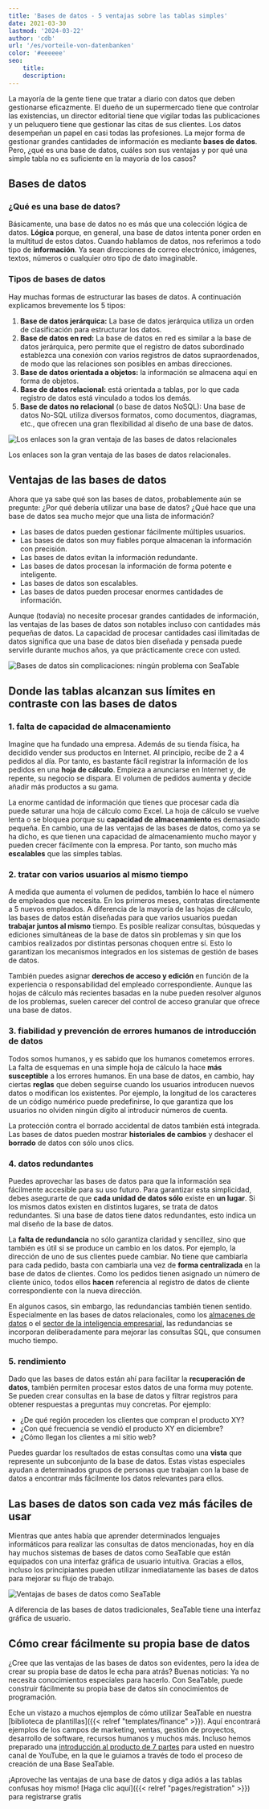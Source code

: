 ```yaml
---
title: 'Bases de datos - 5 ventajas sobre las tablas simples'
date: 2021-03-30
lastmod: '2024-03-22'
author: 'cdb'
url: '/es/vorteile-von-datenbanken'
color: '#eeeeee'
seo:
    title:
    description:
---
```


La mayoría de la gente tiene que tratar a diario con datos que deben gestionarse eficazmente. El dueño de un supermercado tiene que controlar las existencias, un director editorial tiene que vigilar todas las publicaciones y un peluquero tiene que gestionar las citas de sus clientes. Los datos desempeñan un papel en casi todas las profesiones. La mejor forma de gestionar grandes cantidades de información es mediante **bases de datos**. Pero, ¿qué es una base de datos, cuáles son sus ventajas y por qué una simple tabla no es suficiente en la mayoría de los casos?

## Bases de datos

### ¿Qué es una base de datos?

Básicamente, una base de datos no es más que una colección lógica de datos. **Lógica** porque, en general, una base de datos intenta poner orden en la multitud de estos datos. Cuando hablamos de datos, nos referimos a todo tipo de **información**. Ya sean direcciones de correo electrónico, imágenes, textos, números o cualquier otro tipo de dato imaginable.

### Tipos de bases de datos

Hay muchas formas de estructurar las bases de datos. A continuación explicamos brevemente los 5 tipos:

1. **Base de datos jerárquica:** La base de datos jerárquica utiliza un orden de clasificación para estructurar los datos.
2. **Base de datos en red:** La base de datos en red es similar a la base de datos jerárquica, pero permite que el registro de datos subordinado establezca una conexión con varios registros de datos supraordenados, de modo que las relaciones son posibles en ambas direcciones.
3. **Base de datos orientada a objetos:** la información se almacena aquí en forma de objetos.
4. **Base de datos relacional:** está orientada a tablas, por lo que cada registro de datos está vinculado a todos los demás.
5. **Base de datos no relacional** (o base de datos NoSQL): Una base de datos No-SQL utiliza diversos formatos, como documentos, diagramas, etc., que ofrecen una gran flexibilidad al diseño de una base de datos.

![Los enlaces son la gran ventaja de las bases de datos relacionales](https://seatable.io/wp-content/uploads/2021/03/hunter-harritt-Ype9sdOPdYc-unsplash-scaled-1.jpg)

Los enlaces son la gran ventaja de las bases de datos relacionales.

## Ventajas de las bases de datos

Ahora que ya sabe qué son las bases de datos, probablemente aún se pregunte: ¿Por qué debería utilizar una base de datos? ¿Qué hace que una base de datos sea mucho mejor que una lista de información?

- Las bases de datos pueden gestionar fácilmente múltiples usuarios.
- Las bases de datos son muy fiables porque almacenan la información con precisión.
- Las bases de datos evitan la información redundante.
- Las bases de datos procesan la información de forma potente e inteligente.
- Las bases de datos son escalables.
- Las bases de datos pueden procesar enormes cantidades de información.

Aunque (todavía) no necesite procesar grandes cantidades de información, las ventajas de las bases de datos son notables incluso con cantidades más pequeñas de datos. La capacidad de procesar cantidades casi ilimitadas de datos significa que una base de datos bien diseñada y pensada puede servirle durante muchos años, ya que prácticamente crece con usted.

![Bases de datos sin complicaciones: ningún problema con SeaTable](https://seatable.io/wp-content/uploads/2021/10/pexels-christina-morillo-1181354-e1634551763220.jpg)

## Donde las tablas alcanzan sus límites en contraste con las bases de datos

### 1\. falta de capacidad de almacenamiento

Imagine que ha fundado una empresa. Además de su tienda física, ha decidido vender sus productos en Internet. Al principio, recibe de 2 a 4 pedidos al día. Por tanto, es bastante fácil registrar la información de los pedidos en una **hoja de cálculo**. Empieza a anunciarse en Internet y, de repente, su negocio se dispara. El volumen de pedidos aumenta y decide añadir más productos a su gama.

La enorme cantidad de información que tienes que procesar cada día puede saturar una hoja de cálculo como Excel. La hoja de cálculo se vuelve lenta o se bloquea porque su **capacidad de almacenamiento** es demasiado pequeña. En cambio, una de las ventajas de las bases de datos, como ya se ha dicho, es que tienen una capacidad de almacenamiento mucho mayor y pueden crecer fácilmente con la empresa. Por tanto, son mucho más **escalables** que las simples tablas.

### 2\. tratar con varios usuarios al mismo tiempo

A medida que aumenta el volumen de pedidos, también lo hace el número de empleados que necesita. En los primeros meses, contratas directamente a 5 nuevos empleados. A diferencia de la mayoría de las hojas de cálculo, las bases de datos están diseñadas para que varios usuarios puedan **trabajar juntos al mismo** tiempo. Es posible realizar consultas, búsquedas y ediciones simultáneas de la base de datos sin problemas y sin que los cambios realizados por distintas personas choquen entre sí. Esto lo garantizan los mecanismos integrados en los sistemas de gestión de bases de datos.

También puedes asignar **derechos de acceso y edición** en función de la experiencia o responsabilidad del empleado correspondiente. Aunque las hojas de cálculo más recientes basadas en la nube pueden resolver algunos de los problemas, suelen carecer del control de acceso granular que ofrece una base de datos.

### 3\. fiabilidad y prevención de errores humanos de introducción de datos

Todos somos humanos, y es sabido que los humanos cometemos errores. La falta de esquemas en una simple hoja de cálculo la hace **más susceptible** a los errores humanos. En una base de datos, en cambio, hay ciertas **reglas** que deben seguirse cuando los usuarios introducen nuevos datos o modifican los existentes. Por ejemplo, la longitud de los caracteres de un código numérico puede predefinirse, lo que garantiza que los usuarios no olviden ningún dígito al introducir números de cuenta.

La protección contra el borrado accidental de datos también está integrada. Las bases de datos pueden mostrar **historiales de cambios** y deshacer el **borrado** de datos con sólo unos clics.

### 4\. datos redundantes

Puedes aprovechar las bases de datos para que la información sea fácilmente accesible para su uso futuro. Para garantizar esta simplicidad, debes asegurarte de que **cada unidad de datos sólo** existe en **un lugar**. Si los mismos datos existen en distintos lugares, se trata de datos redundantes. Si una base de datos tiene datos redundantes, esto indica un mal diseño de la base de datos.

La **falta de redundancia** no sólo garantiza claridad y sencillez, sino que también es útil si se produce un cambio en los datos. Por ejemplo, la dirección de uno de sus clientes puede cambiar. No tiene que cambiarla para cada pedido, basta con cambiarla una vez de **forma centralizada** en la base de datos de clientes. Como los pedidos tienen asignado un número de cliente único, todos ellos **hacen** referencia al registro de datos de cliente correspondiente con la nueva dirección.

En algunos casos, sin embargo, las redundancias también tienen sentido. Especialmente en las bases de datos relacionales, como los [almacenes de datos](https://de.wikipedia.org/wiki/Data_Warehouse) o el [sector de la inteligencia empresarial](https://de.wikipedia.org/wiki/Business_Intelligence), las redundancias se incorporan deliberadamente para mejorar las consultas SQL, que consumen mucho tiempo.

### 5\. rendimiento

Dado que las bases de datos están ahí para facilitar la **recuperación de datos**, también permiten procesar estos datos de una forma muy potente. Se pueden crear consultas en la base de datos y filtrar registros para obtener respuestas a preguntas muy concretas. Por ejemplo:

- ¿De qué región proceden los clientes que compran el producto XY?
- ¿Con qué frecuencia se vendió el producto XY en diciembre?
- ¿Cómo llegan los clientes a mi sitio web?

Puedes guardar los resultados de estas consultas como una **vista** que represente un subconjunto de la base de datos. Estas vistas especiales ayudan a determinados grupos de personas que trabajan con la base de datos a encontrar más fácilmente los datos relevantes para ellos.

## Las bases de datos son cada vez más fáciles de usar

Mientras que antes había que aprender determinados lenguajes informáticos para realizar las consultas de datos mencionadas, hoy en día hay muchos sistemas de bases de datos como SeaTable que están equipados con una interfaz gráfica de usuario intuitiva. Gracias a ellos, incluso los principiantes pueden utilizar inmediatamente las bases de datos para mejorar su flujo de trabajo.

![Ventajas de bases de datos como SeaTable](images/Teammitglieder-ohne-Zugriff-auf-eine-Base-in-die-Mitarbeiter-Spalte-eintragen.gif)

A diferencia de las bases de datos tradicionales, SeaTable tiene una interfaz gráfica de usuario.

## Cómo crear fácilmente su propia base de datos

¿Cree que las ventajas de las bases de datos son evidentes, pero la idea de crear su propia base de datos le echa para atrás? Buenas noticias: Ya no necesita conocimientos especiales para hacerlo. Con SeaTable, puede construir fácilmente su propia base de datos sin conocimientos de programación.

Eche un vistazo a muchos ejemplos de cómo utilizar SeaTable en nuestra [biblioteca de plantillas]({{< relref "templates/finance" >}}). Aquí encontrará ejemplos de los campos de marketing, ventas, gestión de proyectos, desarrollo de software, recursos humanos y muchos más. Incluso hemos preparado una [introducción al producto de 7 partes](https://www.youtube.com/watch?v=srUQ2fD1FM0&t=32s) para usted en nuestro canal de YouTube, en la que le guiamos a través de todo el proceso de creación de una Base SeaTable.

¡Aproveche las ventajas de una base de datos y diga adiós a las tablas confusas hoy mismo! [Haga clic aquí]({{< relref "pages/registration" >}}) para registrarse gratis
